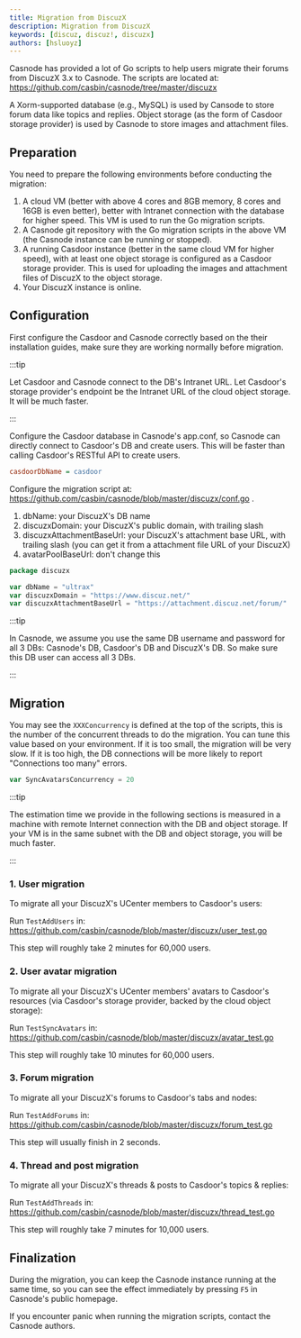 ```yaml
---
title: Migration from DiscuzX
description: Migration from DiscuzX
keywords: [discuz, discuz!, discuzx]
authors: [hsluoyz]
---
```


Casnode has provided a lot of Go scripts to help users migrate their forums from DiscuzX 3.x to Casnode. The scripts are located at: https://github.com/casbin/casnode/tree/master/discuzx

A Xorm-supported database (e.g., MySQL) is used by Cansode to store forum data like topics and replies. Object storage (as the form of Casdoor storage provider) is used by Casnode to store images and attachment files.

## Preparation

You need to prepare the following environments before conducting the migration:

1. A cloud VM (better with above 4 cores and 8GB memory, 8 cores and 16GB is even better), better with Intranet connection with the database for higher speed. This VM is used to run the Go migration scripts. 
2. A Casnode git repository with the Go migration scripts in the above VM (the Casnode instance can be running or stopped).
3. A running Casdoor instance (better in the same cloud VM for higher speed), with at least one object storage is configured as a Casdoor storage provider. This is used for uploading the images and attachment files of DiscuzX to the object storage.
4. Your DiscuzX instance is online.

## Configuration

First configure the Casdoor and Casnode correctly based on the their installation guides, make sure they are working normally before migration.

:::tip

Let Casdoor and Casnode connect to the DB's Intranet URL. Let Casdoor's storage provider's endpoint be the Intranet URL of the cloud object storage. It will be much faster.

:::

Configure the Casdoor database in Casnode's app.conf, so Casnode can directly connect to Casdoor's DB and create users. This will be faster than calling Casdoor's RESTful API to create users.

```ini
casdoorDbName = casdoor
```

Configure the migration script at: https://github.com/casbin/casnode/blob/master/discuzx/conf.go .

1. dbName: your DiscuzX's DB name
2. discuzxDomain: your DiscuzX's public domain, with trailing slash
3. discuzxAttachmentBaseUrl: your DiscuzX's attachment base URL, with trailing slash (you can get it from a attachment file URL of your DiscuzX)
4. avatarPoolBaseUrl: don't change this

```go
package discuzx

var dbName = "ultrax"
var discuzxDomain = "https://www.discuz.net/"
var discuzxAttachmentBaseUrl = "https://attachment.discuz.net/forum/"
```

:::tip

In Casnode, we assume you use the same DB username and password for all 3 DBs: Casnode's DB, Casdoor's DB and DiscuzX's DB. So make sure this DB user can access all 3 DBs.

:::

## Migration

You may see the `XXXConcurrency` is defined at the top of the scripts, this is the number of the concurrent threads to do the migration. You can tune this value based on your environment. If it is too small, the migration will be very slow. If it is too high, the DB connections will be more likely to report "Connections too many" errors.

```go
var SyncAvatarsConcurrency = 20
```

:::tip

The estimation time we provide in the following sections is measured in a machine with remote Internet connection with the DB and object storage. If your VM is in the same subnet with the DB and object storage, you will be much faster.

:::

### 1. User migration

To migrate all your DiscuzX's UCenter members to Casdoor's users:

Run `TestAddUsers` in: https://github.com/casbin/casnode/blob/master/discuzx/user_test.go

This step will roughly take 2 minutes for 60,000 users.

### 2. User avatar migration

To migrate all your DiscuzX's UCenter members' avatars to Casdoor's resources (via Casdoor's storage provider, backed by the cloud object storage):

Run `TestSyncAvatars` in: https://github.com/casbin/casnode/blob/master/discuzx/avatar_test.go

This step will roughly take 10 minutes for 60,000 users.

### 3. Forum migration

To migrate all your DiscuzX's forums to Casdoor's tabs and nodes:

Run `TestAddForums` in: https://github.com/casbin/casnode/blob/master/discuzx/forum_test.go

This step will usually finish in 2 seconds.

### 4. Thread and post migration

To migrate all your DiscuzX's threads & posts to Casdoor's topics & replies:

Run `TestAddThreads` in: https://github.com/casbin/casnode/blob/master/discuzx/thread_test.go

This step will roughly take 7 minutes for 10,000 users.

## Finalization

During the migration, you can keep the Casnode instance running at the same time, so you can see the effect immediately by pressing `F5` in Casnode's public homepage.

If you encounter panic when running the migration scripts, contact the Casnode authors.
